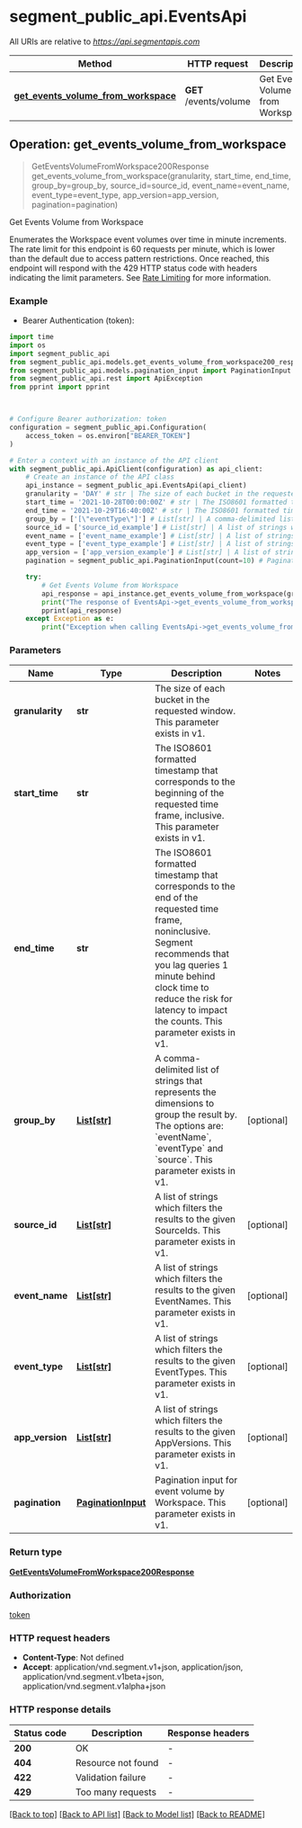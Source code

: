 # segment_public_api.EventsApi

All URIs are relative to *https://api.segmentapis.com*

Method | HTTP request | Description
------------- | ------------- | -------------
[**get_events_volume_from_workspace**](EventsApi.md#get_events_volume_from_workspace) | **GET** /events/volume | Get Events Volume from Workspace



## Operation: get_events_volume_from_workspace

> GetEventsVolumeFromWorkspace200Response get_events_volume_from_workspace(granularity, start_time, end_time, group_by=group_by, source_id=source_id, event_name=event_name, event_type=event_type, app_version=app_version, pagination=pagination)

Get Events Volume from Workspace

Enumerates the Workspace event volumes over time in minute increments.   The rate limit for this endpoint is 60 requests per minute, which is lower than the default due to access pattern restrictions. Once reached, this endpoint will respond with the 429 HTTP status code with headers indicating the limit parameters. See [Rate Limiting](/#tag/Rate-Limits) for more information.

### Example

* Bearer Authentication (token):
```python
import time
import os
import segment_public_api
from segment_public_api.models.get_events_volume_from_workspace200_response import GetEventsVolumeFromWorkspace200Response
from segment_public_api.models.pagination_input import PaginationInput
from segment_public_api.rest import ApiException
from pprint import pprint



# Configure Bearer authorization: token
configuration = segment_public_api.Configuration(
    access_token = os.environ["BEARER_TOKEN"]
)

# Enter a context with an instance of the API client
with segment_public_api.ApiClient(configuration) as api_client:
    # Create an instance of the API class
    api_instance = segment_public_api.EventsApi(api_client)
    granularity = 'DAY' # str | The size of each bucket in the requested window.  This parameter exists in v1.
    start_time = '2021-10-28T00:00:00Z' # str | The ISO8601 formatted timestamp that corresponds to the beginning of the requested time frame, inclusive.  This parameter exists in v1.
    end_time = '2021-10-29T16:40:00Z' # str | The ISO8601 formatted timestamp that corresponds to the end of the requested time frame, noninclusive. Segment recommends that you lag queries 1 minute behind clock time to reduce the risk for latency to impact the counts.  This parameter exists in v1.
    group_by = ['[\"eventType\"]'] # List[str] | A comma-delimited list of strings that represents the dimensions to group the result by. The options are: `eventName`, `eventType` and `source`.  This parameter exists in v1. (optional)
    source_id = ['source_id_example'] # List[str] | A list of strings which filters the results to the given SourceIds.  This parameter exists in v1. (optional)
    event_name = ['event_name_example'] # List[str] | A list of strings which filters the results to the given EventNames.  This parameter exists in v1. (optional)
    event_type = ['event_type_example'] # List[str] | A list of strings which filters the results to the given EventTypes.  This parameter exists in v1. (optional)
    app_version = ['app_version_example'] # List[str] | A list of strings which filters the results to the given AppVersions.  This parameter exists in v1. (optional)
    pagination = segment_public_api.PaginationInput(count=10) # PaginationInput | Pagination input for event volume by Workspace.  This parameter exists in v1. (optional)

    try:
        # Get Events Volume from Workspace
        api_response = api_instance.get_events_volume_from_workspace(granularity, start_time, end_time, group_by=group_by, source_id=source_id, event_name=event_name, event_type=event_type, app_version=app_version, pagination=pagination)
        print("The response of EventsApi->get_events_volume_from_workspace:\n")
        pprint(api_response)
    except Exception as e:
        print("Exception when calling EventsApi->get_events_volume_from_workspace: %s\n" % e)
```



### Parameters

Name | Type | Description  | Notes
------------- | ------------- | ------------- | -------------
 **granularity** | **str**| The size of each bucket in the requested window.  This parameter exists in v1. | 
 **start_time** | **str**| The ISO8601 formatted timestamp that corresponds to the beginning of the requested time frame, inclusive.  This parameter exists in v1. | 
 **end_time** | **str**| The ISO8601 formatted timestamp that corresponds to the end of the requested time frame, noninclusive. Segment recommends that you lag queries 1 minute behind clock time to reduce the risk for latency to impact the counts.  This parameter exists in v1. | 
 **group_by** | [**List[str]**](str.md)| A comma-delimited list of strings that represents the dimensions to group the result by. The options are: &#x60;eventName&#x60;, &#x60;eventType&#x60; and &#x60;source&#x60;.  This parameter exists in v1. | [optional] 
 **source_id** | [**List[str]**](str.md)| A list of strings which filters the results to the given SourceIds.  This parameter exists in v1. | [optional] 
 **event_name** | [**List[str]**](str.md)| A list of strings which filters the results to the given EventNames.  This parameter exists in v1. | [optional] 
 **event_type** | [**List[str]**](str.md)| A list of strings which filters the results to the given EventTypes.  This parameter exists in v1. | [optional] 
 **app_version** | [**List[str]**](str.md)| A list of strings which filters the results to the given AppVersions.  This parameter exists in v1. | [optional] 
 **pagination** | [**PaginationInput**](.md)| Pagination input for event volume by Workspace.  This parameter exists in v1. | [optional] 

### Return type

[**GetEventsVolumeFromWorkspace200Response**](GetEventsVolumeFromWorkspace200Response.md)

### Authorization

[token](../README.md#token)

### HTTP request headers

 - **Content-Type**: Not defined
 - **Accept**: application/vnd.segment.v1+json, application/json, application/vnd.segment.v1beta+json, application/vnd.segment.v1alpha+json

### HTTP response details
| Status code | Description | Response headers |
|-------------|-------------|------------------|
**200** | OK |  -  |
**404** | Resource not found |  -  |
**422** | Validation failure |  -  |
**429** | Too many requests |  -  |

[[Back to top]](#) [[Back to API list]](../README.md#documentation-for-api-endpoints) [[Back to Model list]](../README.md#documentation-for-models) [[Back to README]](../README.md)

